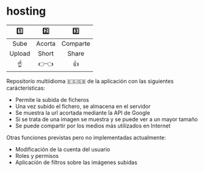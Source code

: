 # hosting

| :one:  | :two:   | :three:  |
| :----: | :-----: | :------: |
| Sube   | Acorta  | Comparte |
| Upload | Short   | Share    |
|:point_up:|:point_right::point_left:|:+1:|


Repositorio multiidioma :es::uk: de la aplicación con las siguientes carácterísticas:

+ Permite la subida de ficheros
+ Una vez subido el fichero, se almacena en el servidor
+ Se muestra la url acortada mediante la API de Google
+ Si se trata de una imagen se muestra y se puede ver a un mayor tamaño
+ Se puede compartir por los medios más utilizados en Internet


Otras funciones previstas pero no implementadas actualmente:

* Modificación de la cuenta del usuario
* Roles y permisos
* Aplicación de filtros sobre las imágenes subidas
